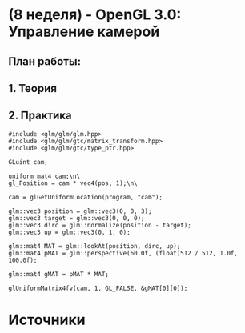 # (8 неделя) - OpenGL 3.0: Управление камерой



## План работы: 

## 1. Теория

## 2. Практика




	#include <glm/glm/glm.hpp>
	#include <glm/glm/gtc/matrix_transform.hpp>
	#include <glm/glm/gtc/type_ptr.hpp>

```
GLuint cam;
```

```
uniform mat4 cam;\n\
gl_Position = cam * vec4(pos, 1);\n\
```

```
cam = glGetUniformLocation(program, "cam");
```

	glm::vec3 position = glm::vec3(0, 0, 3);
	glm::vec3 target = glm::vec3(0, 0, 0);
	glm::vec3 dirc = glm::normalize(position - target);
	glm::vec3 up = glm::vec3(0, 1, 0);
	
	glm::mat4 MAT = glm::lookAt(position, dirc, up);
	glm::mat4 pMAT = glm::perspective(60.0f, (float)512 / 512, 1.0f, 100.0f);
	
	glm::mat4 gMAT = pMAT * MAT;
	
	glUniformMatrix4fv(cam, 1, GL_FALSE, &gMAT[0][0]);
# Источники

